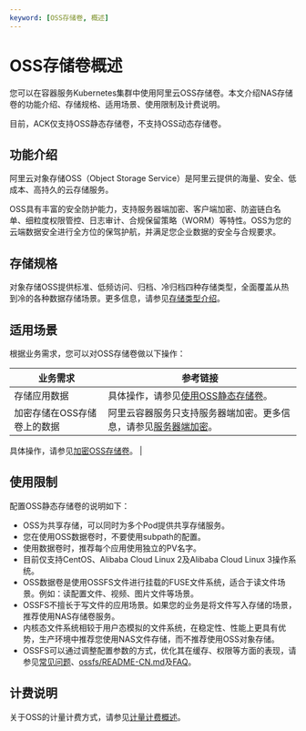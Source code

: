 ```yaml
---
keyword: [OSS存储卷, 概述]
---
```


# OSS存储卷概述

您可以在容器服务Kubernetes集群中使用阿里云OSS存储卷。本文介绍NAS存储卷的功能介绍、存储规格、适用场景、使用限制及计费说明。

目前，ACK仅支持OSS静态存储卷，不支持OSS动态存储卷。

## 功能介绍

阿里云对象存储OSS（Object Storage Service）是阿里云提供的海量、安全、低成本、高持久的云存储服务。

OSS具有丰富的安全防护能力，支持服务器端加密、客户端加密、防盗链白名单、细粒度权限管控、日志审计、合规保留策略（WORM）等特性。OSS为您的云端数据安全进行全方位的保驾护航，并满足您企业数据的安全与合规要求。

## 存储规格

对象存储OSS提供标准、低频访问、归档、冷归档四种存储类型，全面覆盖从热到冷的各种数据存储场景。更多信息，请参见[存储类型介绍](/cn.zh-CN/开发指南/存储类型/存储类型介绍.md)。

## 适用场景

根据业务需求，您可以对OSS存储卷做以下操作：

|业务需求|参考链接|
|----|----|
|存储应用数据|具体操作，请参见[使用OSS静态存储卷](/cn.zh-CN/Kubernetes集群用户指南/存储-CSI/OSS存储卷/使用OSS静态存储卷.md)。 |
|加密存储在OSS存储卷上的数据|阿里云容器服务只支持服务器端加密。更多信息，请参见[服务器端加密](/cn.zh-CN/开发指南/数据安全/数据加密/服务器端加密.md)。

具体操作，请参见[加密OSS存储卷](/cn.zh-CN/Kubernetes集群用户指南/存储-CSI/OSS存储卷/加密OSS存储卷.md)。 |

## 使用限制

配置OSS静态存储卷的说明如下：

-   OSS为共享存储，可以同时为多个Pod提供共享存储服务。
-   您在使用OSS数据卷时，不要使用subpath的配置。
-   使用数据卷时，推荐每个应用使用独立的PV名字。
-   目前仅支持CentOS、Alibaba Cloud Linux 2及Alibaba Cloud Linux 3操作系统。
-   OSS数据卷是使用OSSFS文件进行挂载的FUSE文件系统，适合于读文件场景。例如：读配置文件、视频、图片文件等场景。
-   OSSFS不擅长于写文件的应用场景。如果您的业务是将文件写入存储的场景，推荐使用NAS存储卷服务。
-   内核态文件系统相较于用户态模拟的文件系统，在稳定性、性能上更具有优势，生产环境中推荐您使用NAS文件存储，而不推荐使用OSS对象存储。
-   OSSFS可以通过调整配置参数的方式，优化其在缓存、权限等方面的表现，请参见[常见问题](/cn.zh-CN/常用工具/ossfs/常见问题.md)、[ossfs/README-CN.md](https://github.com/aliyun/ossfs/blob/master/README-CN.md)及[FAQ](https://github.com/aliyun/ossfs/wiki/FAQ)。

## 计费说明

关于OSS的计量计费方式，请参见[计量计费概述](/cn.zh-CN/计量计费/计量项和计费项/计量计费概述.md)。

